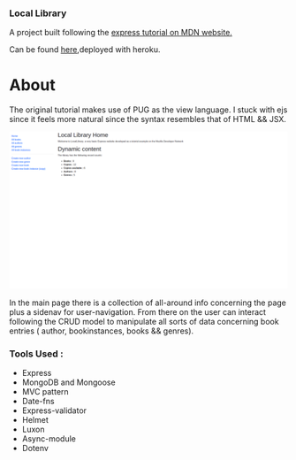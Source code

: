 ### Local Library

A project built following the <a href='https://developer.mozilla.org/en-US/docs/Learn/Server-side/Express_Nodejs/deployment#in_this_module'> express tutorial on MDN website.</a>

Can be found <a href='https://stormy-sea-41422.herokuapp.com/catalog'>here</a>,deployed with heroku.

# About

The original tutorial makes use of PUG as the view language. I stuck with ejs since it feels more natural since the syntax resembles that of HTML && JSX.

<img src='./assets/mainpage.png' alt='main-page-layout' >

In the main page there is a collection of all-around info concerning the page plus a sidenav for user-navigation. From there on the user can interact following the CRUD model to manipulate all sorts of data concerning book entries ( author, bookinstances, books && genres).

### Tools Used :

<ul>
  <li>Express</li>
  <li>MongoDB and Mongoose</li>
  <li>MVC pattern</li>
  <li>Date-fns</li>
  <li>Express-validator</li>
  <li>Helmet</li>
  <li>Luxon</li>
  <li>Async-module</li>
  <li>Dotenv</li>
<ul>
